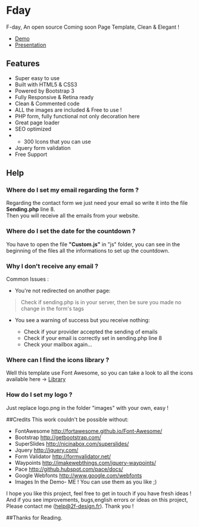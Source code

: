 # Fday
F-day, An open source Coming soon Page Template, Clean & Elegant !

* [Demo](http://2f-design.fr/fday//demo/ "Demo")
* [Presentation](http://2f-design.fr/fday/ "Presentation")

## Features
* Super easy to use
* Built with HTML5 & CSS3
* Powered by Bootstrap 3
* Fully Responsive & Retina ready
* Clean & Commented code
* ALL the images are included & Free to use !
* PHP form, fully functional not only decoration here
* Great page loader
* SEO optimized
* + 300 Icons that you can use
* Jquery form validation
* Free Support

## Help
### Where do I set my email regarding the form ?
Regarding the contact form we just need your email so write it into the file **Sending.php** line 8. 								
Then you will receive all the emails from your website. 

### Where do I set the date for the countdown ?
You have to open the file **"Custom.js"** in "js" folder, you can see in the beginning of the files all the informations to set up the countdown.

### Why I don't receive any email ?
Common Issues :

*   You're not redirected on another page:

  >Check if sending.php is in your server, then be sure you made no change in the form's tags

*   You see a warning of success but you receive nothing:

    *   Check if your provider accepted the sending of emails
    *   Check if your email is correctly set in sending.php line 8
    *   Check your mailbox again...

### Where can I find the icons library ?
Well this template use Font Awesome, so you can take a look to all the icons available here -> 
[Library](fortawesome.github.io/Font-Awesome/icons/)

### How do I set my logo ?
Just replace logo.png in the folder "images" with your own, easy !
				    

##Credits
This work couldn't be possible without:
*   FontAwesome <http://fortawesome.github.io/Font-Awesome/>
*   Bootstrap <http://getbootstrap.com/>
*   SuperSlides <http://nicinabox.com/superslides/>
*   Jquery <http://jquery.com/>
*   Form Validator <http://formvalidator.net/>
*   Waypoints <http://imakewebthings.com/jquery-waypoints/>
*   Pace <http://github.hubspot.com/pace/docs/>
*   Google Webfonts <http://www.google.com/webfonts>
*   Images In the Demo- ME ! You can use them as you like ;)

I hope you like this project, feel free to get in touch if you have fresh ideas !
And if you see improvements, bugs,english errors or ideas on this project, 
Please contact me (help@2f-design.fr). Thank you !

##Thanks for Reading.
